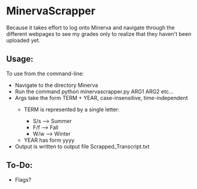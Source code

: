 # MinervaScrapper

<p> Because it takes effort to log onto Minerva and navigate through the different webpages to see my grades only to realize that they haven't been uploaded yet. </p>

## Usage:
<p> To use from the command-line: </p>
<ul>
    <li> Navigate to the directory Minerva </li>
    <li> Run the command python minervascrapper.py ARG1 ARG2 etc... </li>
    <li> Args take the form TERM + YEAR, case-insensitive, time-independent </li>
    <ul>
        <li> TERM is represented by a single letter: </li>
        <ul>
            <li> S/s --> Summer </li>
            <li> F/f --> Fall </li>
            <li> W/w --> Winter </li>
        </ul>
        <li> YEAR has form yyyy </li>
    </ul>
    <li> Output is written to output file Scrapped_Transcript.txt </li>
</ul>
</p>

## To-Do:
<ul>
    <li> Flags? </li>
</ul>
